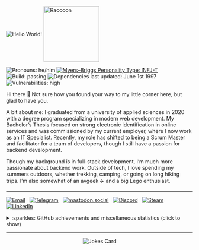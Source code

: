 <div>
    <picture><img src="https://jhaiko.tech/kuvat/oie_cEqh0sjvGOAc.gif" align="center" alt="Hello World!" /></picture>
    <picture><img src="https://media.giphy.com/media/oehyAgfgidCgg/source.gif" width="150" align="center" alt="Raccoon" /></picture>
</div>

<p>
    <picture><img src="https://img.shields.io/static/v1?label=Pronouns&message=he%2Fhim&style=plastic&cacheSeconds=7200" alt="Pronouns: he/him" /></picture>
    <a href="https://www.16personalities.com/infj-personality"><img src="https://img.shields.io/static/v1?label=Myers–Briggs Personality Type&message=INFJ-T&style=plastic&cacheSeconds=7200" alt="Myers–Briggs Personality Type: INFJ-T" /></a>
    <br />
    <picture><img src="https://img.shields.io/static/v1?label=Build&message=passing&style=plastic&cacheSeconds=7200&color=success" alt="Build: passing" /></picture>
    <picture><img src="https://img.shields.io/static/v1?label=Dependencies%20last%20updated&message=June%201st%201997&style=plastic&cacheSeconds=7200" alt="Dependencies last updated: June 1st 1997" /></picture>
    <br />
    <picture><img src="https://img.shields.io/static/v1?label=Vulnerabilities&message=high&style=plastic&cacheSeconds=7200&color=red" alt="Vulnerabilities: high" /></picture>
</p>

Hi there 👋 Not sure how you found your way to my little corner here, but glad to have you.

A bit about me: I graduated from a university of applied sciences in 2020 with a degree program specializing in modern web development. My Bachelor’s Thesis focused on strong electronic identification in online services and was commissioned by my current employer, where I now work as an IT Specialist. Recently, my role has shifted to being a Scrum Master and facilitator for a team of developers, though I still have a passion for backend development.

Though my background is in full-stack development, I’m much more passionate about backend work. Outside of tech, I love spending my summers outdoors, whether trekking, camping, or going on long hiking trips. I’m also somewhat of an avgeek ✈️ and a big Lego enthusiast.

- - - -
<a align="left" href="mailto:hello@jhaiko.tech"><img src="https://img.shields.io/static/v1?label=&message=hello@jhaiko.tech&color=D44638&labelColor=C6C6C6&style=flat&logo=gmail" alt="Email" /></a>
&nbsp;
<a align="left" href="https://t.me/JakeRaccoon"><img src="https://img.shields.io/static/v1?label=&message=JakeRaccoon&color=0088cc&style=flat&logo=telegram" alt="Telegram" /></a>
&nbsp;
<a align="left" href="https://mastodon.social/@jakeRaccoon"><img src="https://img.shields.io/static/v1?label=&message=JRaccoon&color=1f232c&style=flat&logo=Mastodon" alt="mastodon.social" /></a>
&nbsp;
<a align="left" href="https://discordapp.com/users/400220327075905538"><img src="https://img.shields.io/static/v1?label=&message=JRaccoon&color=2C2F33&style=flat&logo=discord" alt="Discord" /></a>
&nbsp;
<a align="left" href="https://steamcommunity.com/id/hiilivety/"><img src="https://img.shields.io/static/v1?label=&message=DisasterMaster&color=1b2838&style=flat&logo=steam" alt="Steam" /></a>
&nbsp;
<a align="left" href="https://www.linkedin.com/in/janihaiko/"><img src="https://img.shields.io/static/v1?label=LinkedIn&message=47&style=social&logo=linkedin" alt="LinkedIn" /></a>

<details>
    <summary>:sparkles: GitHub achievements and miscellaneous statistics (click to show)</summary>
    <br />
    <picture><img src="https://github-profile-trophy.vercel.app/?username=ojaha065&theme=gruvbox&margin-w=3&margin-h=3&no-frame=true" alt="GitHub Profile Trophy by ryo-ma" /></picture>
    <hr />
    <picture><img src="https://gh-metrics.kissakala.fi/ojaha065?template=classic&base.indepth=true&repositories.forks=true&achievements=1&activity=1&calendar=1&gists=1&people=1&starlists=1&stars=1&topics=1&fortune=1&base=header%2C%20activity%2C%20community%2C%20repositories%2C%20metadata&base.indepth=true&base.hireable=false&base.skip=false&topics=false&topics.mode=icons&topics.sort=stars&topics.limit=15&stars=false&stars.limit=4&people=false&people.limit=24&people.identicons=false&people.identicons.hide=false&people.size=28&people.types=followers%2C%20following&people.thanks=octocat&people.shuffle=true&starlists=false&starlists.limit=5&starlists.limit.repositories=5&starlists.languages=false&starlists.limit.languages=8&starlists.shuffle.repositories=true&calendar=false&calendar.limit=5&achievements=false&achievements.threshold=C&achievements.secrets=true&achievements.display=detailed&achievements.limit=0&activity=false&activity.limit=5&activity.load=300&activity.days=100&activity.visibility=all&activity.timestamps=true&activity.filter=all&gists=false&fortune=false&config.timezone=Europe%2FHelsinki&config.twemoji=true&config.octicon=true&sponsorships=1&sponsorships.sections=amount%2C%20sponsorships&sponsorships.size=24&steam=true&steam.sections=player%2C%20most-played%2C%20recently-played&steam.user=76561198084038432&steam.games.limit=1&steam.recent.games.limit=1&steam.achievements.limit=2&steam.playtime.threshold=2" alt="GitHub Metrics" /></picture>
</details>

- - - -

<p align="center"><picture><img src="https://readme-jokes.vercel.app/api?v=2" alt="Jokes Card" /></picture></p>
